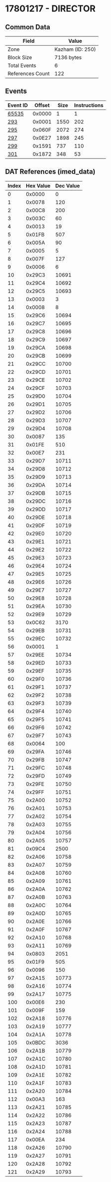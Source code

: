 # 17801217 - DIRECTOR

## Common Data

| Field            | Value            |
|------------------|------------------|
| Zone             | Kazham (ID: 250) |
| Block Size       | 7136 bytes       |
| Total Events     | 6                |
| References Count | 122              |

## Events

| Event ID            | Offset   |   Size |   Instructions |
|---------------------|----------|--------|----------------|
| [65535](./65535.md) | 0x0000   |      1 |              1 |
| [293](./293.md)     | 0x0001   |   1550 |            202 |
| [295](./295.md)     | 0x060F   |   2072 |            274 |
| [297](./297.md)     | 0x0E27   |   1898 |            245 |
| [299](./299.md)     | 0x1591   |    737 |            110 |
| [301](./301.md)     | 0x1872   |    348 |             53 |

## DAT References (imed_data)

|   Index | Hex Value   |   Dec Value |
|---------|-------------|-------------|
|       0 | 0x0000      |           0 |
|       1 | 0x0078      |         120 |
|       2 | 0x00C8      |         200 |
|       3 | 0x003C      |          60 |
|       4 | 0x0013      |          19 |
|       5 | 0x01FB      |         507 |
|       6 | 0x005A      |          90 |
|       7 | 0x0005      |           5 |
|       8 | 0x007F      |         127 |
|       9 | 0x0006      |           6 |
|      10 | 0x29C3      |       10691 |
|      11 | 0x29C4      |       10692 |
|      12 | 0x29C5      |       10693 |
|      13 | 0x0003      |           3 |
|      14 | 0x0008      |           8 |
|      15 | 0x29C6      |       10694 |
|      16 | 0x29C7      |       10695 |
|      17 | 0x29C8      |       10696 |
|      18 | 0x29C9      |       10697 |
|      19 | 0x29CA      |       10698 |
|      20 | 0x29CB      |       10699 |
|      21 | 0x29CC      |       10700 |
|      22 | 0x29CD      |       10701 |
|      23 | 0x29CE      |       10702 |
|      24 | 0x29CF      |       10703 |
|      25 | 0x29D0      |       10704 |
|      26 | 0x29D1      |       10705 |
|      27 | 0x29D2      |       10706 |
|      28 | 0x29D3      |       10707 |
|      29 | 0x29D4      |       10708 |
|      30 | 0x0087      |         135 |
|      31 | 0x01FE      |         510 |
|      32 | 0x00E7      |         231 |
|      33 | 0x29D7      |       10711 |
|      34 | 0x29D8      |       10712 |
|      35 | 0x29D9      |       10713 |
|      36 | 0x29DA      |       10714 |
|      37 | 0x29DB      |       10715 |
|      38 | 0x29DC      |       10716 |
|      39 | 0x29DD      |       10717 |
|      40 | 0x29DE      |       10718 |
|      41 | 0x29DF      |       10719 |
|      42 | 0x29E0      |       10720 |
|      43 | 0x29E1      |       10721 |
|      44 | 0x29E2      |       10722 |
|      45 | 0x29E3      |       10723 |
|      46 | 0x29E4      |       10724 |
|      47 | 0x29E5      |       10725 |
|      48 | 0x29E6      |       10726 |
|      49 | 0x29E7      |       10727 |
|      50 | 0x29E8      |       10728 |
|      51 | 0x29EA      |       10730 |
|      52 | 0x29E9      |       10729 |
|      53 | 0x0C62      |        3170 |
|      54 | 0x29EB      |       10731 |
|      55 | 0x29EC      |       10732 |
|      56 | 0x0001      |           1 |
|      57 | 0x29EE      |       10734 |
|      58 | 0x29ED      |       10733 |
|      59 | 0x29EF      |       10735 |
|      60 | 0x29F0      |       10736 |
|      61 | 0x29F1      |       10737 |
|      62 | 0x29F2      |       10738 |
|      63 | 0x29F3      |       10739 |
|      64 | 0x29F4      |       10740 |
|      65 | 0x29F5      |       10741 |
|      66 | 0x29F6      |       10742 |
|      67 | 0x29F7      |       10743 |
|      68 | 0x0064      |         100 |
|      69 | 0x29FA      |       10746 |
|      70 | 0x29FB      |       10747 |
|      71 | 0x29FC      |       10748 |
|      72 | 0x29FD      |       10749 |
|      73 | 0x29FE      |       10750 |
|      74 | 0x29FF      |       10751 |
|      75 | 0x2A00      |       10752 |
|      76 | 0x2A01      |       10753 |
|      77 | 0x2A02      |       10754 |
|      78 | 0x2A03      |       10755 |
|      79 | 0x2A04      |       10756 |
|      80 | 0x2A05      |       10757 |
|      81 | 0x09C4      |        2500 |
|      82 | 0x2A06      |       10758 |
|      83 | 0x2A07      |       10759 |
|      84 | 0x2A08      |       10760 |
|      85 | 0x2A09      |       10761 |
|      86 | 0x2A0A      |       10762 |
|      87 | 0x2A0B      |       10763 |
|      88 | 0x2A0C      |       10764 |
|      89 | 0x2A0D      |       10765 |
|      90 | 0x2A0E      |       10766 |
|      91 | 0x2A0F      |       10767 |
|      92 | 0x2A10      |       10768 |
|      93 | 0x2A11      |       10769 |
|      94 | 0x0803      |        2051 |
|      95 | 0x01F9      |         505 |
|      96 | 0x0096      |         150 |
|      97 | 0x2A15      |       10773 |
|      98 | 0x2A16      |       10774 |
|      99 | 0x2A17      |       10775 |
|     100 | 0x00E6      |         230 |
|     101 | 0x009F      |         159 |
|     102 | 0x2A18      |       10776 |
|     103 | 0x2A19      |       10777 |
|     104 | 0x2A1A      |       10778 |
|     105 | 0x0BDC      |        3036 |
|     106 | 0x2A1B      |       10779 |
|     107 | 0x2A1C      |       10780 |
|     108 | 0x2A1D      |       10781 |
|     109 | 0x2A1E      |       10782 |
|     110 | 0x2A1F      |       10783 |
|     111 | 0x2A20      |       10784 |
|     112 | 0x00A3      |         163 |
|     113 | 0x2A21      |       10785 |
|     114 | 0x2A22      |       10786 |
|     115 | 0x2A23      |       10787 |
|     116 | 0x2A24      |       10788 |
|     117 | 0x00EA      |         234 |
|     118 | 0x2A26      |       10790 |
|     119 | 0x2A27      |       10791 |
|     120 | 0x2A28      |       10792 |
|     121 | 0x2A29      |       10793 |
